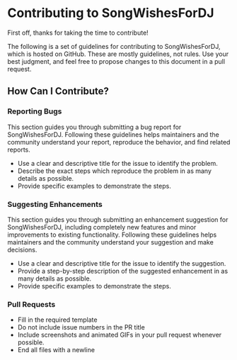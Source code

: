 # Contributing to SongWishesForDJ

First off, thanks for taking the time to contribute!

The following is a set of guidelines for contributing to SongWishesForDJ, which is hosted on GitHub. These are mostly guidelines, not rules. Use your best judgment, and feel free to propose changes to this document in a pull request.

## How Can I Contribute?

### Reporting Bugs

This section guides you through submitting a bug report for SongWishesForDJ. Following these guidelines helps maintainers and the community understand your report, reproduce the behavior, and find related reports.

* Use a clear and descriptive title for the issue to identify the problem.
* Describe the exact steps which reproduce the problem in as many details as possible.
* Provide specific examples to demonstrate the steps.

### Suggesting Enhancements

This section guides you through submitting an enhancement suggestion for SongWishesForDJ, including completely new features and minor improvements to existing functionality. Following these guidelines helps maintainers and the community understand your suggestion and make decisions.

* Use a clear and descriptive title for the issue to identify the suggestion.
* Provide a step-by-step description of the suggested enhancement in as many details as possible.
* Provide specific examples to demonstrate the steps.

### Pull Requests

* Fill in the required template
* Do not include issue numbers in the PR title
* Include screenshots and animated GIFs in your pull request whenever possible.
* End all files with a newline
